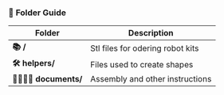 

### 📁 **Folder Guide**

| **Folder**                | **Description**                                                                |
|---------------------------|--------------------------------------------------------------------------------|
| **📚 /**         | Stl files for odering robot kits                            |
| **🛠️ helpers/**   | Files used to create shapes                        |
| **👨‍👩‍👧‍👦 documents/**     | Assembly and other instructions               |
